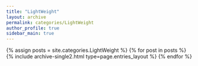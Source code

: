 ```yaml
---
title: "LightWeight"
layout: archive
permalink: categories/LightWeight
author_profile: true
sidebar_main: true
---
```



{% assign posts = site.categories.LightWeight %}
{% for post in posts %} {% include archive-single2.html type=page.entries_layout %} {% endfor %}
